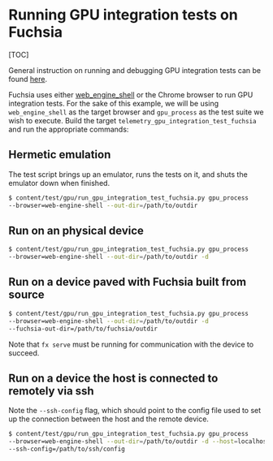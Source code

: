 # Running GPU integration tests on Fuchsia

[TOC]

General instruction on running and debugging GPU integration tests can be
found [here](../gpu/gpu_testing.md).

Fuchsia uses either [web_engine_shell](../../fuchsia_web/shell/README.md)
or the Chrome browser to run GPU integration tests. For the sake of this
example, we will be using `web_engine_shell` as the target browser and
`gpu_process` as the test suite we wish to execute. Build the target
`telemetry_gpu_integration_test_fuchsia` and run the appropriate commands:

## Hermetic emulation

The test script brings up an emulator, runs the tests on it, and shuts the
emulator down when finished.

```bash
$ content/test/gpu/run_gpu_integration_test_fuchsia.py gpu_process
--browser=web-engine-shell --out-dir=/path/to/outdir
```

## Run on an physical device

```bash
$ content/test/gpu/run_gpu_integration_test_fuchsia.py gpu_process
--browser=web-engine-shell --out-dir=/path/to/outdir -d
```

## Run on a device paved with Fuchsia built from source

```bash
$ content/test/gpu/run_gpu_integration_test_fuchsia.py gpu_process
--browser=web-engine-shell --out-dir=/path/to/outdir -d
--fuchsia-out-dir=/path/to/fuchsia/outdir
```

Note that `fx serve` must be running for communication with the device to
succeed.

## Run on a device the host is connected to remotely via ssh

Note the `--ssh-config` flag, which should point to the config file used to set
up the connection between the host and the remote device.

```bash
$ content/test/gpu/run_gpu_integration_test_fuchsia.py gpu_process
--browser=web-engine-shell --out-dir=/path/to/outdir -d --host=localhost
--ssh-config=/path/to/ssh/config
```

